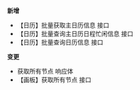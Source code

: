 **新增**

- 【日历】批量获取主日历信息 接口
- 【日历】批量查询主日历日程忙闲信息 接口
- 【日历】批量查询日历信息 接口

**变更**

- 获取所有节点 响应体
- 【画板】获取所有节点 接口